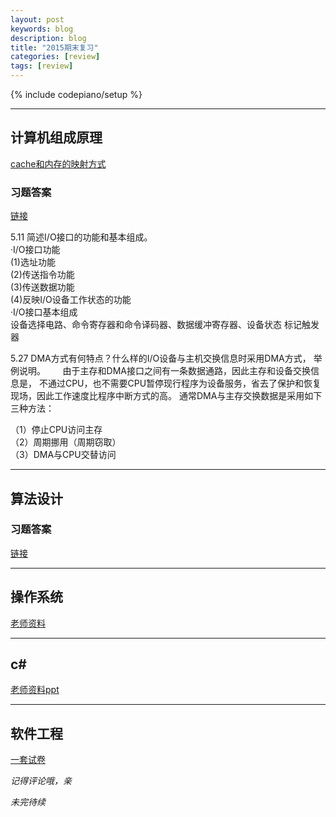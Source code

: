 ```yaml
---
layout: post
keywords: blog
description: blog
title: "2015期末复习"
categories: [review]
tags: [review]
---
```

{% include codepiano/setup %}

----------

## 计算机组成原理 ##

[cache和内存的映射方式](http://blog.csdn.net/dianhuiren/article/details/6890448)

### 习题答案 ###
[链接](https://github.com/stormhua/stormhua.github.com/tree/master/pdfs/zucheng)

5.11 简述I/O接口的功能和基本组成。  
 ·I/O接口功能  
(1)选址功能 <br/>
(2)传送指令功能 <br/>(3)传送数据功能  <br/>(4)反映I/O设备工作状态的功能    
 ·I/O接口基本组成        
设备选择电路、命令寄存器和命令译码器、数据缓冲寄存器、设备状态 标记触发器 

5.27 DMA方式有何特点？什么样的I/O设备与主机交换信息时采用DMA方式，
举例说明。 
     由于主存和DMA接口之间有一条数据通路，因此主存和设备交换信息是，
不通过CPU，也不需要CPU暂停现行程序为设备服务，省去了保护和恢复现场，因此工作速度比程序中断方式的高。 通常DMA与主存交换数据是采用如下三种方法： 

（1）停止CPU访问主存 <br/>
（2）周期挪用（周期窃取） <br/>
（3）DMA与CPU交替访问 



----------

## 算法设计 ##

### 习题答案 ###
[链接](https://github.com/stormhua/stormhua.github.com/tree/master/pdfs/suanfa)

----------

## 操作系统 ##
[老师资料](https://github.com/stormhua/stormhua.github.com/tree/master/pdfs/caozuo)

----------

## c# ##
[老师资料ppt](https://github.com/stormhua/stormhua.github.com/tree/master/pdfs/c%23)

----------

## 软件工程 ##
[一套试卷](https://github.com/stormhua/stormhua.github.com/tree/master/pdfs/ruanjian)

*记得评论哦，亲*

*未完待续*
